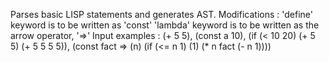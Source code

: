 Parses basic LISP statements and generates AST.
Modifications : 'define' keyword is to be written as 'const'
                'lambda' keyword is to be written as the arrow operator, '=>'
Input examples : (+ 5 5),
                 (const a 10),
                 (if (< 10 20) (+ 5 5) (+ 5 5 5 5)),
                 (const fact => (n) (if (<= n 1) (1) (* n fact (- n 1))))
